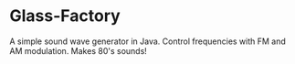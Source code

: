 Glass-Factory
=============

A simple sound wave generator in Java. Control frequencies with FM and AM modulation. Makes 80's sounds! 
